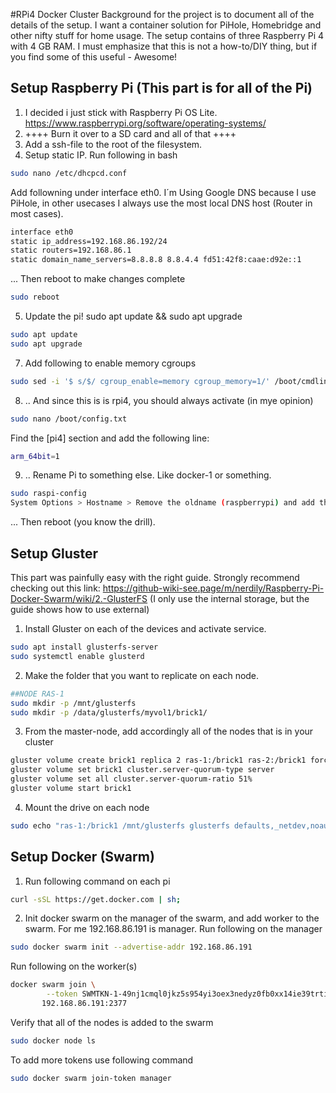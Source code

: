 #RPi4 Docker Cluster
Background for the project is to document all of the details of the setup. I want a container solution for PiHole, Homebridge and other nifty stuff for home usage. The setup contains of three Raspberry Pi 4 with 4 GB RAM. I must emphasize that this is not a how-to/DIY thing, but if you find some of this useful - Awesome!

## Setup Raspberry Pi (This part is for all of the Pi)
1. I decided i just stick with Raspberry Pi OS Lite. https://www.raspberrypi.org/software/operating-systems/
2. ++++ Burn it over to a SD card and all of that ++++
3. Add a ssh-file to the root of the filesystem.
4. Setup static IP. Run following in bash
```bash
sudo nano /etc/dhcpcd.conf
```
Add followning under interface eth0. I´m Using Google DNS because I use PiHole, in other usecases I always use the most local DNS host (Router in most cases).
```bash
interface eth0
static ip_address=192.168.86.192/24
static routers=192.168.86.1
static domain_name_servers=8.8.8.8 8.8.4.4 fd51:42f8:caae:d92e::1
```
... Then reboot to make changes complete
```bash
sudo reboot
```
5. Update the pi! sudo apt update && sudo apt upgrade
```bash
sudo apt update
sudo apt upgrade
```
7. Add following to enable memory cgroups
```bash
sudo sed -i '$ s/$/ cgroup_enable=memory cgroup_memory=1/' /boot/cmdline.txt
```
8. .. And since this is is rpi4, you should always activate (in mye opinion)
```bash
sudo nano /boot/config.txt
```
Find the [pi4] section and add the following line:
```bash
arm_64bit=1
```
9. .. Rename Pi to something else. Like docker-1 or something.
```bash
sudo raspi-config
System Options > Hostname > Remove the oldname (raspberrypi) and add the new.
```
... Then reboot (you know the drill).

## Setup Gluster
This part was painfully easy with the right guide. Strongly recommend checking out this link: https://github-wiki-see.page/m/nerdily/Raspberry-Pi-Docker-Swarm/wiki/2.-GlusterFS (I only use the internal storage, but the guide shows how to use external)


1. Install Gluster on each of the devices and activate service.
```bash
sudo apt install glusterfs-server
sudo systemctl enable glusterd
```
2. Make the folder that you want to replicate on each node.
```bash
##NODE RAS-1
sudo mkdir -p /mnt/glusterfs
sudo mkdir -p /data/glusterfs/myvol1/brick1/
```
3. From the master-node, add accordingly all of the nodes that is in your cluster
```bash
gluster volume create brick1 replica 2 ras-1:/brick1 ras-2:/brick1 force
gluster volume set brick1 cluster.server-quorum-type server
gluster volume set all cluster.server-quorum-ratio 51%
gluster volume start brick1
```
4. Mount the drive on each node
```bash
sudo echo "ras-1:/brick1 /mnt/glusterfs glusterfs defaults,_netdev,noauto,x-systemd.automount 0 0" >> /etc/fstab
```
## Setup Docker (Swarm)
1. Run following command on each pi
```bash
curl -sSL https://get.docker.com | sh;
```
2. Init docker swarm on the manager of the swarm, and add worker to the swarm. For me 192.168.86.191 is manager.
Run following on the manager
```bash
sudo docker swarm init --advertise-addr 192.168.86.191
```
Run following on the worker(s)
```bash
docker swarm join \
        --token SWMTKN-1-49nj1cmql0jkz5s954yi3oex3nedyz0fb0xx14ie39trti4wxv-8vxv8rssmk743ojnwacrr2e7c \
       192.168.86.191:2377
```
Verify that all of the nodes is added to the swarm
```bash
sudo docker node ls
```
To add more tokens use following command
```bash
sudo docker swarm join-token manager
```
